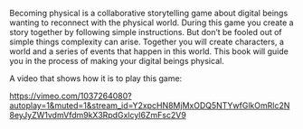 Becoming physical is a collaborative
storytelling game about digital
beings wanting to reconnect with
the physical world.
During this game you create a story
together by following simple instructions.
But don’t be fooled
out of simple things complexity can arise.
Together you will create characters,
a world and a series of events
that happen in this world.
This book will guide you in the process
of making your digital beings physical.

A video that shows how it is to play this game:

https://vimeo.com/1037264080?autoplay=1&muted=1&stream_id=Y2xpcHN8MjMxODQ5NTYwfGlkOmRlc2N8eyJyZW1vdmVfdm9kX3RpdGxlcyI6ZmFsc2V9
